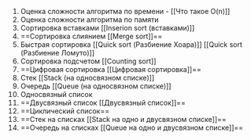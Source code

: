 1. Оценка сложности алгоритма по времени - [[Что такое O(n)]]
2. Оценка сложности алгоритма по памяти
3. Сортировка вставками [[Inserion sort (вставками)]]
4. ==Сортировка слиянием [[Merge sort]]==
5. Быстрая сортировка [[Quick sort (Разбиение Хоара)]] [[Quick sort (Разбиение Ломуто)]]
6. Сортировка подсчетом [[Counting sort]] 
7. ==Цифровая сортировка [[Цифровая сортировка]]==
8. Стек [[Stack (на односвязном списке)]]
9. Очередь [[Queue (на односвязном списке)]]
10. Односвязный список
11. ==Двусвязный список [[Двусвязный список]]==
12. ==Циклический список==
13. ==Стек на списках [[Stack на одно и двусвязном списке]]==
14. ==Очередь на списках [[Queue на одно и двусвязном списке]]==